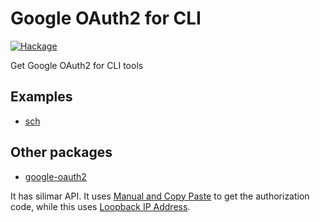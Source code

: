 # Google OAuth2 for CLI
[![Hackage](https://img.shields.io/hackage/v/google-oauth2-for-cli.svg)](http://hackage.haskell.org/package/google-oauth2-for-cli-0.1.0.1)

Get Google OAuth2 for CLI tools

## Examples

- [sch](https://github.com/ishiy1993/sch)

## Other packages

- [google-oauth2](https://github.com/pbrisbin/google-oauth2)

It has silimar API. It uses [Manual and Copy Paste](https://developers.google.com/identity/protocols/OAuth2InstalledApp#redirect-uri_alternative) to get the authorization code, while this uses [Loopback IP Address](https://developers.google.com/identity/protocols/OAuth2InstalledApp#redirect-uri_loopback).

